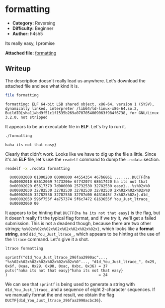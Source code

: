 # formatting

- **Category:** Reversing
- **Difficulty:** Beginner
- **Author:** h4sh5

Its really easy, I promise

**Attached file:** [formatting](./formatting)

## Writeup

The description doesn't really lead us anywhere. Let's download the attached file and see what kind it is.

```bash
file formatting
```

```
formatting: ELF 64-bit LSB shared object, x86-64, version 1 (SYSV), dynamically linked, interpreter /lib64/ld-linux-x86-64.so.2, BuildID[sha1]=bd9f51c1f1535b269a0707054009063f984f6738, for GNU/Linux 3.2.0, not stripped
```

It appears to be an executable file in **ELF**. Let's try to run it.

```bash
./formatting
```

```
haha its not that easy}
```

Clearly that didn't work. Looks like we have to dig up the file a little. Since it's an **ELF** file, let's use the `readelf` command to dump the `.rodata` section.

```bash
readelf -x .rodata formatting
```

```
  0x00002000 01000200 00000000 44554354 467b6861 ........DUCTF{ha
  0x00002010 68612069 7473206e 6f742074 68617420 ha its not that
  0x00002020 65617379 7d000000 25732530 32782530 easy}...%s%02x%0
  0x00002030 32782530 32782530 32782530 32782530 2x%02x%02x%02x%0
  0x00002040 32782530 32782530 32787d00 6431645f 2x%02x%02x}.d1d_
  0x00002050 596f755f 4a757374 5f6c7472 6163655f You_Just_ltrace_
  0x00002060 00
```

It appears to be hinting that `DUCTF{ha ha its not that easy}` is the flag, but it doesn't really fit the typical flag format, and if we try it, we'll get a failed submission. This is not a deadend though, because there are two other strings; `%s%02x%02x%02x%02x%02x%02x%02x%02x}`, which looks like a **format string**, and `d1d_You_Just_ltrace_`, which appears to be hinting at the use of the `ltrace` command. Let's give it a shot.

```bash
ltrace formatting
```

```
sprintf("d1d_You_Just_ltrace_296faa2990ac"..., "%s%02x%02x%02x%02x%02x%02x%02x%0"..., "d1d_You_Just_ltrace_", 0x29, 0x6f, 0xaa, 0x29, 0x90, 0xac, 0xbc, 0x36) = 37
puts("haha its not that easy}"haha its not that easy}
)                                         = 24
```

We can see that `sprintf` is being used to generate a string with `d1d_You_Just_ltrace_` and a sequence of eight 2-character sequences. If we manually format the end result, we obtain the flag `DUCTF{d1d_You_Just_ltrace_296faa2990acbc36}`.
